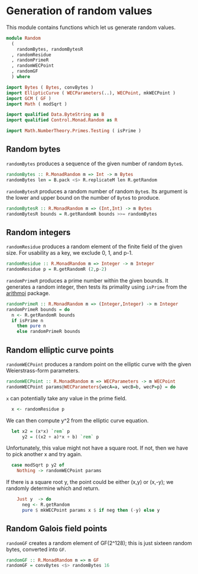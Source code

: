# Generation of random values

This module contains functions which let us generate
random values.

```haskell
module Random
  (
    randomBytes, randomBytesR
  , randomResidue
  , randomPrimeR
  , randomWECPoint
  , randomGF
  ) where

import Bytes ( Bytes, convBytes )
import EllipticCurve ( WECParameters(..), WECPoint, mkWECPoint )
import GCM ( GF )
import Math ( modSqrt )

import qualified Data.ByteString as B
import qualified Control.Monad.Random as R

import Math.NumberTheory.Primes.Testing ( isPrime )
```

## Random bytes

`randomBytes` produces a sequence of the given number of random `Byte`s.

```haskell
randomBytes :: R.MonadRandom m => Int -> m Bytes
randomBytes len = B.pack <$> R.replicateM len R.getRandom
```

`randomBytesR` produces a random number of random `Byte`s.
Its argument is the lower and upper bound on the number of `Byte`s to produce.

```haskell
randomBytesR :: R.MonadRandom m => (Int,Int) -> m Bytes
randomBytesR bounds = R.getRandomR bounds >>= randomBytes
```

## Random integers

`randomResidue` produces a random element of the
finite field of the given size.
For usability as a key, we exclude 0, 1, and p-1.

```haskell
randomResidue :: R.MonadRandom m => Integer -> m Integer
randomResidue p = R.getRandomR (2,p-2)
```

`randomPrimeR` produces a prime number within the given bounds.
It generates a random integer, then tests its primality
using `isPrime` from the
[arithmoi](https://hackage.haskell.org/package/arithmoi) package.

```haskell
randomPrimeR :: R.MonadRandom m => (Integer,Integer) -> m Integer
randomPrimeR bounds = do
  n <- R.getRandomR bounds
  if isPrime n
    then pure n
    else randomPrimeR bounds
```

## Random elliptic curve points

`randomWECPoint` produces a random point on the elliptic curve
with the given Weierstrass-form parameters.

```haskell
randomWECPoint :: R.MonadRandom m => WECParameters -> m WECPoint
randomWECPoint params@WECParameters{wecA=a, wecB=b, wecP=p} = do
```

`x` can potentially take any value in the prime field.

```haskell
  x <- randomResidue p
```

We can then compute y^2 from the elliptic curve equation.

```haskell
  let x2 = (x*x) `rem` p
      y2 = ((x2 + a)*x + b) `rem` p
```

Unfortunately, this value might not have a square root.
If not, then we have to pick another x and try again.

```haskell
  case modSqrt p y2 of
    Nothing -> randomWECPoint params
```

If there is a square root y, the point could be either (x,y) or (x,-y);
we randomly determine which and return.

```haskell
    Just y  -> do
      neg <- R.getRandom
      pure $ mkWECPoint params x $ if neg then (-y) else y
```

## Random Galois field points

`randomGF` creates a random element of GF(2^128);
this is just sixteen random bytes, converted into `GF`.

```haskell
randomGF :: R.MonadRandom m => m GF
randomGF = convBytes <$> randomBytes 16
```
